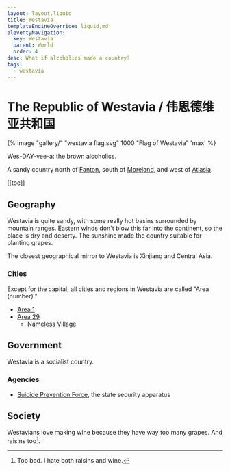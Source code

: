 ```yaml
---
layout: layout.liquid
title: Westavia
templateEngineOverride: liquid,md
eleventyNavigation:
  key: Westavia
  parent: World
  order: 4
desc: What if alcoholics made a country?
tags:
  - westavia
---
```


# The Republic of Westavia / 伟思德维亚共和国

{% image "gallery/" "westavia flag.svg" 1000 "Flag of Westavia" 'max' %}

Wes-DAY-vee-a: the brown alcoholics.

A sandy country north of [Fanton](/world/fanton/), south of [Moreland](/world/moreland/), and west of [Atlasia](/world/atlasia/).

[[toc]]

## Geography

Westavia is quite sandy, with some really hot basins surrounded by mountain ranges. Eastern winds don't blow this far into the continent, so the place is dry and deserty. The sunshine made the country suitable for planting grapes.

The closest geographical mirror to Westavia is Xinjiang and Central Asia.

### Cities

Except for the capital, all cities and regions in Westavia are called "Area (number)."

- [Area 1](/world/westavia/area-1/)
- [Area 29](/world/westavia/area-29/)
  - [Nameless Village](/world/westavia/nameless-village/)

## Government

Westavia is a socialist country.

### Agencies

- [Suicide Prevention Force](/world/westavia/spf/), the state security apparatus

## Society

Westavians love making wine because they have way too many grapes. And raisins too[^1].

[^1]: Too bad. I hate both raisins and wine.
